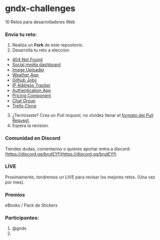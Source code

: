 # gndx-challenges
10 Retos para desarrolladores Web

### Envia tu reto:

1. Realiza un **Fork** de este repositorio.
2. Desarrolla tu reto a eleccion:

 - [404 Not Found](https://devchallenges.io/challenges/wBunSb7FPrIepJZAg0sY)
 - [Social media dashboard](https://www.frontendmentor.io/solutions/social-media-dashboard-gXxCRA95_)
 - [Image Uploader](https://devchallenges.io/challenges/O2iGT9yBd6xZBrOcVirx)
 - [Weather App](https://devchallenges.io/challenges/mM1UIenRhK808W8qmLWv)
 - [Github Jobs](https://devchallenges.io/challenges/TtUjDt19eIHxNQ4n5jps)
 - [IP Address Tracker](https://www.frontendmentor.io/challenges/ip-address-tracker-I8-0yYAH0)
 - [Authentication App](https://devchallenges.io/challenges/N1fvBjQfhlkctmwj1tnw)
 - [Pricing Component](https://www.frontendmentor.io/challenges/pricing-component-with-toggle-8vPwRMIC)
 - [Chat Group](https://devchallenges.io/challenges/UgCqszKR7Q7oqb4kRfI0)
 - [Trello Clone](https://devchallenges.io/challenges/wP0LbGgEeKhpFHUpPpDh)

3. ¿Terminaste? Crea un *Pull request*, no olvides llenar el [formato del Pull Request](./PULL_REQUEST_TEMPLATE.md).
4. Espera la revision.

### Comunidad en Discord
Tiendes dudas, comentarios o quieres aportar entra a discord: [https://discord.gg/brutEYf](https://discord.gg/brutEYf)

### LIVE

Proximamente, tendremos un LIVE para revisar los mejores retos. (Una vez por mes).

### Premios

eBooks / Pack de Stickers

### Participantes:

1. @gndx
2. 
